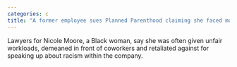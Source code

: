```yaml
---
categories: c
title: "A former employee sues Planned Parenthood claiming she faced months of racism"
---
```

Lawyers for Nicole Moore, a Black woman, say she was often given unfair workloads, demeaned in front of coworkers and retaliated against for speaking up about racism within the company.